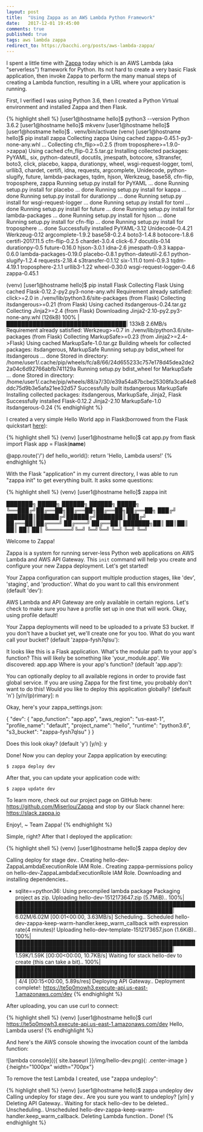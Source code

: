 ```yaml
---
layout: post
title:  "Using Zappa as an AWS Lambda Python Framework"
date:   2017-12-01 19:45:00
comments: true
published: true
tags: aws lambda zappa
redirect_to: https://bacchi.org/posts/aws-lambda-zappa/
---
```


I spent a little time with [Zappa](https://github.com/Miserlou/Zappa) today which is an AWS Lambda (aka "serverless")
framework for Python. Its not hard to create a very basic Flask application, then invoke Zappa to perform the many manual
steps of creating a Lambda function, resulting in a URL where your application is running.

First, I verified I was using Python 3.6, then I created a Python Virtual environment and installed Zappa and then Flask.

<!--more-->
{% highlight shell %}
[user1@hostname hello]$ python3 --version
Python 3.6.2
[user1@hostname hello]$ mkvenv
[user1@hostname hello]$
[user1@hostname hello]$ . venv/bin/activate
(venv) [user1@hostname hello]$ pip install zappa
Collecting zappa
  Using cached zappa-0.45.1-py3-none-any.whl
...
Collecting cfn_flip>=0.2.5 (from troposphere>=1.9.0->zappa)
  Using cached cfn_flip-0.2.5.tar.gz
Installing collected packages: PyYAML, six, python-dateutil, docutils, jmespath, botocore, s3transfer,
boto3, click, placebo, kappa, durationpy, wheel, wsgi-request-logger, toml, urllib3, chardet, certifi,
idna, requests, argcomplete, Unidecode, python-slugify, future, lambda-packages, tqdm, hjson, Werkzeug,
base58, cfn-flip, troposphere, zappa
  Running setup.py install for PyYAML ... done
  Running setup.py install for placebo ... done
  Running setup.py install for kappa ... done
  Running setup.py install for durationpy ... done
  Running setup.py install for wsgi-request-logger ... done
  Running setup.py install for toml ... done
  Running setup.py install for future ... done
  Running setup.py install for lambda-packages ... done
  Running setup.py install for hjson ... done
  Running setup.py install for cfn-flip ... done
  Running setup.py install for troposphere ... done
Successfully installed PyYAML-3.12 Unidecode-0.4.21 Werkzeug-0.12 argcomplete-1.9.2 base58-0.2.4 boto3-1.4.8
botocore-1.8.6 certifi-2017.11.5 cfn-flip-0.2.5 chardet-3.0.4 click-6.7 docutils-0.14 durationpy-0.5
future-0.16.0 hjson-3.0.1 idna-2.6 jmespath-0.9.3 kappa-0.6.0 lambda-packages-0.19.0 placebo-0.8.1
python-dateutil-2.6.1 python-slugify-1.2.4 requests-2.18.4 s3transfer-0.1.12 six-1.11.0 toml-0.9.3
tqdm-4.19.1 troposphere-2.1.1 urllib3-1.22 wheel-0.30.0 wsgi-request-logger-0.4.6 zappa-0.45.1

(venv) [user1@hostname hello]$ pip install Flask
Collecting Flask
  Using cached Flask-0.12.2-py2.py3-none-any.whl
Requirement already satisfied: click>=2.0 in ./venv/lib/python3.6/site-packages (from Flask)
Collecting itsdangerous>=0.21 (from Flask)
  Using cached itsdangerous-0.24.tar.gz
Collecting Jinja2>=2.4 (from Flask)
  Downloading Jinja2-2.10-py2.py3-none-any.whl (126kB)
    100% |████████████████████████████████| 133kB 2.6MB/s
Requirement already satisfied: Werkzeug>=0.7 in ./venv/lib/python3.6/site-packages (from Flask)
Collecting MarkupSafe>=0.23 (from Jinja2>=2.4->Flask)
  Using cached MarkupSafe-1.0.tar.gz
Building wheels for collected packages: itsdangerous, MarkupSafe
  Running setup.py bdist_wheel for itsdangerous ... done
  Stored in directory: /home/user1/.cache/pip/wheels/fc/a8/66/24d655233c757e178d45dea2de22a04c6d92766abfb741129a
  Running setup.py bdist_wheel for MarkupSafe ... done
  Stored in directory: /home/user1/.cache/pip/wheels/88/a7/30/e39a54a87bcbe25308fa3ca64e8ddc75d9b3e5afa21ee32d57
Successfully built itsdangerous MarkupSafe
Installing collected packages: itsdangerous, MarkupSafe, Jinja2, Flask
Successfully installed Flask-0.12.2 Jinja2-2.10 MarkupSafe-1.0 itsdangerous-0.24
{% endhighlight %}

I created a very simple Hello World app in Flask(borrowed from the Flask quickstart [here](http://flask.pocoo.org/docs/0.12/quickstart/)):

{% highlight shell %}
(venv) [user1@hostname hello]$ cat app.py
from flask import Flask
app = Flask(__name__)

@app.route('/')
def hello_world():
    return 'Hello, Lambda users!'
{% endhighlight %}

With the Flask "application" in my current directory, I was able to run "zappa init" to get everything built. It asks some questions:

{% highlight shell %}
(venv) [user1@hostname hello]$ zappa init

███████╗ █████╗ ██████╗ ██████╗  █████╗
╚══███╔╝██╔══██╗██╔══██╗██╔══██╗██╔══██╗
  ███╔╝ ███████║██████╔╝██████╔╝███████║
 ███╔╝  ██╔══██║██╔═══╝ ██╔═══╝ ██╔══██║
███████╗██║  ██║██║     ██║     ██║  ██║
╚══════╝╚═╝  ╚═╝╚═╝     ╚═╝     ╚═╝  ╚═╝

Welcome to Zappa!

Zappa is a system for running server-less Python web applications on AWS Lambda and AWS API Gateway.
This `init` command will help you create and configure your new Zappa deployment.
Let's get started!

Your Zappa configuration can support multiple production stages, like 'dev', 'staging', and 'production'.
What do you want to call this environment (default 'dev'):

AWS Lambda and API Gateway are only available in certain regions. Let's check to make sure you have a profile
set up in one that will work.
Okay, using profile default!

Your Zappa deployments will need to be uploaded to a private S3 bucket.
If you don't have a bucket yet, we'll create one for you too.
What do you want call your bucket? (default 'zappa-fysh7qlsu'):

It looks like this is a Flask application.
What's the modular path to your app's function?
This will likely be something like 'your_module.app'.
We discovered: app.app
Where is your app's function? (default 'app.app'):

You can optionally deploy to all available regions in order to provide fast global service.
If you are using Zappa for the first time, you probably don't want to do this!
Would you like to deploy this application globally? (default 'n') [y/n/(p)rimary]: n

Okay, here's your zappa_settings.json:

{
    "dev": {
        "app_function": "app.app",
        "aws_region": "us-east-1",
        "profile_name": "default",
        "project_name": "hello",
        "runtime": "python3.6",
        "s3_bucket": "zappa-fysh7qlsu"
    }
}

Does this look okay? (default 'y') [y/n]: y

Done! Now you can deploy your Zappa application by executing:

	$ zappa deploy dev

After that, you can update your application code with:

	$ zappa update dev

To learn more, check out our project page on GitHub here: https://github.com/Miserlou/Zappa
and stop by our Slack channel here: https://slack.zappa.io

Enjoy!,
 ~ Team Zappa!
{% endhighlight %}

Simple, right? After that I deployed the application:

{% highlight shell %}
(venv) [user1@hostname hello]$ zappa deploy dev

Calling deploy for stage dev..
Creating hello-dev-ZappaLambdaExecutionRole IAM Role..
Creating zappa-permissions policy on hello-dev-ZappaLambdaExecutionRole IAM Role.
Downloading and installing dependencies..
 - sqlite==python36: Using precompiled lambda package
Packaging project as zip.
Uploading hello-dev-1512173647.zip (5.7MiB)..
100%|██████████████████████████████████████████████████████████████████████████████████████████| 6.02M/6.02M [00:01<00:00, 3.63MB/s]
Scheduling..
Scheduled hello-dev-zappa-keep-warm-handler.keep_warm_callback with expression rate(4 minutes)!
Uploading hello-dev-template-1512173657.json (1.6KiB)..
100%|██████████████████████████████████████████████████████████████████████████████████████████| 1.59K/1.59K [00:00<00:00, 10.7KB/s]
Waiting for stack hello-dev to create (this can take a bit)..
100%|████████████████████████████████████████████████████████████████████████████████████████████████| 4/4 [00:15<00:00,  5.89s/res]
Deploying API Gateway..
Deployment complete!: https://te5p0mowh3.execute-api.us-east-1.amazonaws.com/dev
{% endhighlight %}

After uploading, you can use curl to connect:

{% highlight shell %}
(venv) [user1@hostname hello]$ curl https://te5p0mowh3.execute-api.us-east-1.amazonaws.com/dev
Hello, Lambda users!
{% endhighlight %}

And here's the AWS console showing the invocation count of the lambda function:

![lambda console]({{ site.baseurl }}/img/hello-dev.png){: .center-image }{:height="1000px" width="700px"}

To remove the test Lambda I created, use "zappa undeploy":

{% highlight shell %}
(venv) [user1@hostname hello]$ zappa undeploy dev
Calling undeploy for stage dev..
Are you sure you want to undeploy? [y/n] y
Deleting API Gateway..
Waiting for stack hello-dev to be deleted..
Unscheduling..
Unscheduled hello-dev-zappa-keep-warm-handler.keep_warm_callback.
Deleting Lambda function..
Done!
{% endhighlight %}
